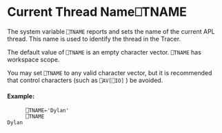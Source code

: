 




<h1 class="heading"><span class="name">Current Thread Name</span><span class="command">⎕TNAME</span></h1>

The system variable `⎕TNAME` reports and sets the name of the current APL thread. This name is used to identify the thread in the Tracer.


The default value of `⎕TNAME` is an empty character vector. `⎕TNAME` has workspace scope.


You may set `⎕TNAME` to any valid character vector, but it is recommended that control characters (such as `⎕AV[⎕IO]` ) be avoided.

#### Example:
```apl
      ⎕TNAME←'Dylan'
      ⎕TNAME
Dylan
```



